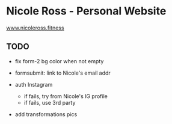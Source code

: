 # Nicole Ross - Personal Website

www.nicoleross.fitness

## TODO

- fix form-2 bg color when not empty

- formsubmit: link to Nicole's email addr
- auth Instagram

  - if fails, try from Nicole's IG profile
  - if fails, use 3rd party

- add transformations pics
